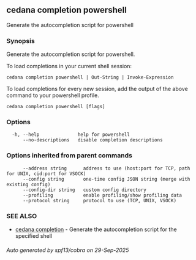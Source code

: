 ## cedana completion powershell

Generate the autocompletion script for powershell

### Synopsis

Generate the autocompletion script for powershell.

To load completions in your current shell session:

	cedana completion powershell | Out-String | Invoke-Expression

To load completions for every new session, add the output of the above command
to your powershell profile.


```
cedana completion powershell [flags]
```

### Options

```
  -h, --help              help for powershell
      --no-descriptions   disable completion descriptions
```

### Options inherited from parent commands

```
      --address string      address to use (host:port for TCP, path for UNIX, cid:port for VSOCK)
      --config string       one-time config JSON string (merge with existing config)
      --config-dir string   custom config directory
      --profiling           enable profiling/show profiling data
      --protocol string     protocol to use (TCP, UNIX, VSOCK)
```

### SEE ALSO

* [cedana completion](cedana_completion.md)	 - Generate the autocompletion script for the specified shell

###### Auto generated by spf13/cobra on 29-Sep-2025
